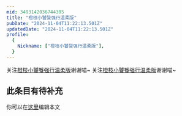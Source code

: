 ```yaml
---
mid: 3493142036744395
title: "橙枝小饕餮强行温柔版"
pubDate: "2024-11-04T11:22:13.501Z"
updatedDate: "2024-11-04T11:22:13.501Z"
profile:
  {
    Nickname: ["橙枝小饕餮强行温柔版"],
  }
---
```


关注[橙枝小饕餮强行温柔版](https://space.bilibili.com/3493142036744395)谢谢喵~ 关注[橙枝小饕餮强行温柔版](https://space.bilibili.com/3493142036744395)谢谢喵~

## 此条目有待补充
你可以在[这里](https://github.com/Yuhanawa/VTuber.ICU-Content/edit/master/v/橙枝小饕餮强行温柔版/index.md)编辑本文
